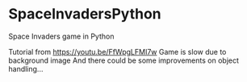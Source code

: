 # SpaceInvadersPython
Space Invaders game in Python

Tutorial from https://youtu.be/FfWpgLFMI7w
Game is slow due to background image
And there could be some improvements on object handling...
